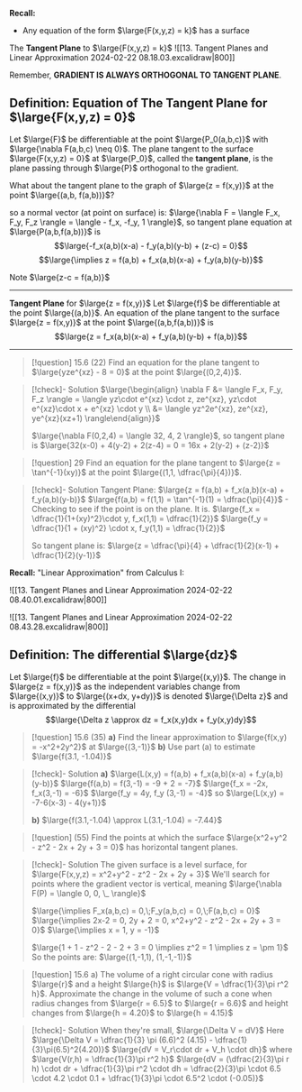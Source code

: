**Recall:**
- Any equation of the form $\large{F(x,y,z) = k}$ has a surface

The **Tangent Plane** to $\large{F(x,y,z) = k}$
![[13. Tangent Planes and Linear Approximation 2024-02-22 08.18.03.excalidraw|800]]

Remember, **GRADIENT IS ALWAYS ORTHOGONAL TO TANGENT PLANE**.

## Definition: Equation of The Tangent Plane for $\large{F(x,y,z) = 0}$
Let $\large{F}$ be differentiable at the point $\large{P_0(a,b,c)}$ with $\large{\nabla F(a,b,c) \neq 0}$. The plane tangent to the surface $\large{F(x,y,z) = 0}$ at $\large{P_0}$, called the **tangent plane**, is the plane passing through $\large{P}$ orthogonal to the gradient.

What about the tangent plane to the graph of $\large{z = f(x,y)}$ at the point $\large{(a,b, f(a,b))}$?

so a normal vector (at point on surface) is:
$\large{\nabla F = \langle F_x, F_y, F_z \rangle = \langle - f_x, -f_y, 1 \rangle}$,
so tangent plane equation at $\large{P(a,b,f(a,b))}$ is
$$\large{-f_x(a,b)(x-a) - f_y(a,b)(y-b) + (z-c) = 0}$$
$$\large{\implies z = f(a,b) + f_x(a,b)(x-a) + f_y(a,b)(y-b)}$$

Note $\large{z-c = f(a,b)}$

___

**Tangent Plane** for $\large{z = f(x,y)}$
Let $\large{f}$ be differentiable at the point $\large{(a,b)}$. An equation of the plane tangent to the surface $\large{z = f(x,y)}$ at the point $\large{(a,b,f(a,b))}$ is
$$\large{z = f_x(a,b)(x-a) + f_y(a,b)(y-b) + f(a,b)}$$

___

>[!question] 15.6 (22)
>Find an equation for the plane tangent to $\large{yze^{xz} - 8 = 0}$ at the point $\large{(0,2,4)}$.

>[!check]- Solution
>$\large{\begin{align} \nabla F &= \langle F_x, F_y, F_z \rangle = \langle yz\cdot e^{xz} \cdot z, ze^{xz}, yz\cdot e^{xz}\cdot x + e^{xz} \cdot y \\ &= \langle yz^2e^{xz}, ze^{xz}, ye^{xz}(xz+1) \rangle\end{align}}$
> 
> $\large{\nabla F(0,2,4) = \langle 32, 4, 2 \rangle}$, so tangent plane is
> $\large{32(x-0) + 4(y-2) + 2(z-4) = 0 = 16x + 2(y-2) + (z-2)}$

>[!question] 29
>Find an equation for the plane tangent to $\large{z = \tan^{-1}(xy)}$ at the point $\large{(1,1, \dfrac{\pi}{4})}$.

>[!check]- Solution
>Tangent Plane: $\large{z = f(a,b) + f_x(a,b)(x-a) + f_y(a,b)(y-b)}$
>$\large{f(a,b) = f(1,1) = \tan^{-1}(1) = \dfrac{\pi}{4}}$ - Checking to see if the point is on the plane. It is.
>$\large{f_x = \dfrac{1}{1+(xy)^2}\cdot y, f_x(1,1) = \dfrac{1}{2}}$
>$\large{f_y = \dfrac{1}{1 + (xy)^2} \cdot x, f_y(1,1) = \dfrac{1}{2}}$
> 
> So tangent plane is:
> $\large{z = \dfrac{\pi}{4} + \dfrac{1}{2}(x-1) + \dfrac{1}{2}(y-1)}$

**Recall:**
"Linear Approximation" from Calculus I:

![[13. Tangent Planes and Linear Approximation 2024-02-22 08.40.01.excalidraw|800]]

![[13. Tangent Planes and Linear Approximation 2024-02-22 08.43.28.excalidraw|800]]

## Definition: The differential $\large{dz}$
Let $\large{f}$ be differentiable at the point $\large{(x,y)}$. The change in $\large{z = f(x,y)}$ as the independent variables change from $\large{(x,y)}$ to $\large{(x+dx, y+dy)}$ is denoted $\large{\Delta z}$ and is approximated by the differential
$$\large{\Delta z \approx dz = f_x(x,y)dx + f_y(x,y)dy}$$

>[!question] 15.6 (35)
>**a)** Find the linear approximation to $\large{f(x,y) = -x^2+2y^2}$ at $\large{(3,-1)}$
>**b)** Use part (a) to estimate $\large{f(3.1, -1.04)}$

>[!check]- Solution
>**a)** $\large{L(x,y) = f(a,b) + f_x(a,b)(x-a) + f_y(a,b)(y-b)}$
>$\large{f(a,b) = f(3,-1) = -9 + 2 = -7}$
>$\large{f_x = -2x, f_x(3,-1) = -6}$
>$\large{f_y = 4y, f_y (3,-1) = -4}$
>so $\large{L(x,y) = -7-6(x-3) - 4(y+1)}$
>
>**b)** $\large{f(3.1,-1.04) \approx L(3.1,-1.04) = -7.44}$

>[!question] (55)
>Find the points at which the surface $\large{x^2+y^2 - z^2 - 2x + 2y + 3 = 0}$ has horizontal tangent planes.

>[!check]- Solution
>The given surface is a level surface, for $\large{F(x,y,z) = x^2+y^2 - z^2 - 2x + 2y + 3}$
>We'll search for points where the gradient vector is vertical, meaning $\large{\nabla F(P) = \langle 0, 0, \_ \rangle}$
> 
> $\large{\implies F_x(a,b,c) = 0,\;F_y(a,b,c) = 0,\;F(a,b,c) = 0}$
> $\large{\implies 2x-2 = 0, 2y + 2 = 0, x^2+y^2 - z^2 - 2x + 2y + 3 = 0}$
> $\large{\implies x = 1, y = -1}$
> 
> $\large{1 + 1 - z^2 - 2 - 2 + 3 = 0 \implies z^2 = 1 \implies z = \pm 1}$
> So the points are: $\large{(1,-1,1), (1,-1,-1)}$

>[!question] 15.6
>a) The volume of a right circular cone with radius $\large{r}$ and a height $\large{h}$ is $\large{V = \dfrac{1}{3}\pi r^2 h}$. Approximate the change in the volume of such a cone when radius changes from $\large{r = 6.5}$ to $\large{r = 6.6}$ and height changes from $\large{h = 4.20}$ to $\large{h = 4.15}$

>[!check]- Solution
>When they're small, $\large{\Delta V = dV}$
>Here
>$\large{\Delta V = \dfrac{1}{3} \pi (6.6)^2 (4.15) - \dfrac{1}{3}\pi(6.5)^2(4.20)}$
>$\large{dV = V_r\cdot dr + V_h \cdot dh}$ where $\large{V(r,h) = \dfrac{1}{3}\pi r^2 h}$
>$\large{dV = (\dfrac{2}{3}\pi r h) \cdot dr + \dfrac{1}{3}\pi r^2 \cdot dh = \dfrac{2}{3}\pi \cdot 6.5 \cdot 4.2 \cdot 0.1 + \dfrac{1}{3}\pi \cdot 6.5^2 \cdot (-0.05)}$

